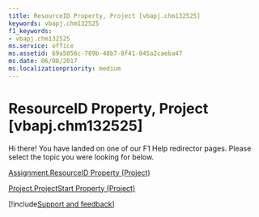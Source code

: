 ```yaml
---
title: ResourceID Property, Project [vbapj.chm132525]
keywords: vbapj.chm132525
f1_keywords:
- vbapj.chm132525
ms.service: office
ms.assetid: 69a5056c-789b-40b7-8f41-845a2caeba47
ms.date: 06/08/2017
ms.localizationpriority: medium
---
```



# ResourceID Property, Project [vbapj.chm132525]

Hi there! You have landed on one of our F1 Help redirector pages. Please select the topic you were looking for below.

[Assignment.ResourceID Property (Project)](https://msdn.microsoft.com/library/8f2a5c6f-a674-5c63-4795-a72b14685d2d%28Office.15%29.aspx)

[Project.ProjectStart Property (Project)](https://msdn.microsoft.com/library/e29a67b8-fd54-b7ed-3eb0-da4adfa66b6a%28Office.15%29.aspx)

[!include[Support and feedback](~/includes/feedback-boilerplate.md)]